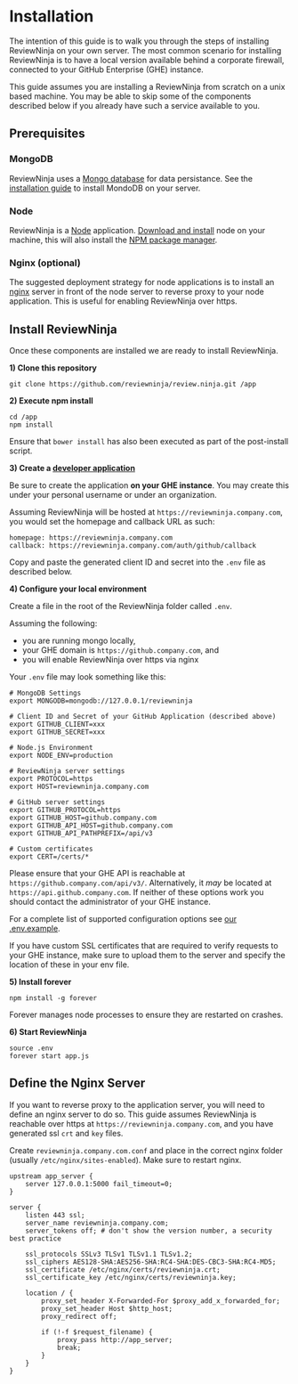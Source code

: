 # Installation

The intention of this guide is to walk you through the steps of installing ReviewNinja
on your own server. The most common scenario for installing ReviewNinja is to have
a local version available behind a corporate firewall, connected to your GitHub
Enterprise (GHE) instance.

This guide assumes you are installing a ReviewNinja from scratch on a unix based
machine. You may be able to skip some of the components described below if you
already have such a service available to you.

## Prerequisites

### MongoDB

ReviewNinja uses a [Mongo database](https://www.mongodb.org/) for data persistance. See
the [installation guide](https://docs.mongodb.org/manual/installation/) to install 
MondoDB on your server.

### Node

ReviewNinja is a [Node](https://nodejs.org/) application. 
[Download and install](https://nodejs.org/en/download/) node on your machine, this will
also install the [NPM package manager](https://www.npmjs.com/).

### Nginx (optional)

The suggested deployment strategy for node applications is to install an
[nginx](http://nginx.org/) server in front of the node server to reverse proxy to
your node application. This is useful for enabling ReviewNinja over https.

## Install ReviewNinja

Once these components are installed we are ready to install ReviewNinja.

**1) Clone this repository**
```
git clone https://github.com/reviewninja/review.ninja.git /app
```

**2) Execute npm install**
```
cd /app
npm install
```
Ensure that `bower install` has also been executed as part of the post-install script.

**3) Create a [developer application](https://github.com/settings/applications/new)**

Be sure to create the application **on your GHE instance**. You may create 
this under your personal username or under an organization.

Assuming ReviewNinja will be hosted at `https://reviewninja.company.com`, you would set 
the homepage and callback URL as such:

```
homepage: https://reviewninja.company.com
callback: https://reviewninja.company.com/auth/github/callback
```

Copy and paste the generated client ID and secret into the `.env` file as described below.

**4) Configure your local environment**

Create a file in the root of the ReviewNinja folder called `.env`.

Assuming the following:
- you are running mongo locally,
- your GHE domain is `https://github.company.com`, and
- you will enable ReviewNinja over https via nginx

Your `.env` file may look something like this:

```
# MongoDB Settings
export MONGODB=mongodb://127.0.0.1/reviewninja

# Client ID and Secret of your GitHub Application (described above)
export GITHUB_CLIENT=xxx
export GITHUB_SECRET=xxx

# Node.js Environment
export NODE_ENV=production

# ReviewNinja server settings
export PROTOCOL=https
export HOST=reviewninja.company.com

# GitHub server settings
export GITHUB_PROTOCOL=https
export GITHUB_HOST=github.company.com
export GITHUB_API_HOST=github.company.com
export GITHUB_API_PATHPREFIX=/api/v3

# Custom certificates
export CERT=/certs/*
```

Please ensure that your GHE API is reachable at `https://github.company.com/api/v3/`.
Alternatively, it *may* be located at `https://api.github.company.com`. If neither of 
these options work you should contact the administrator of your GHE instance.

For a complete list of supported configuration options see 
[our .env.example](https://github.com/reviewninja/review.ninja/blob/master/.env.example).

If you have custom SSL certificates that are required to verify requests to your 
GHE instance, make sure to upload them to the server and specify the location of these
in your env file.

**5) Install forever**
```
npm install -g forever
```

Forever manages node processes to ensure they are restarted on crashes.

**6) Start ReviewNinja**
```
source .env
forever start app.js
```

## Define the Nginx Server

If you want to reverse proxy to the application server, you will need to define an
nginx server to do so. This guide assumes ReviewNinja is reachable over https at
`https://reviewninja.company.com`, and you have generated ssl `crt` and `key`
files.

Create `reviewninja.company.com.conf` and place in the correct nginx folder
(usually `/etc/nginx/sites-enabled`). Make sure to restart nginx.
```
upstream app_server {
    server 127.0.0.1:5000 fail_timeout=0;
}

server {
    listen 443 ssl;
    server_name reviewninja.company.com;
    server_tokens off; # don't show the version number, a security best practice

    ssl_protocols SSLv3 TLSv1 TLSv1.1 TLSv1.2;
    ssl_ciphers AES128-SHA:AES256-SHA:RC4-SHA:DES-CBC3-SHA:RC4-MD5;
    ssl_certificate /etc/nginx/certs/reviewninja.crt;
    ssl_certificate_key /etc/nginx/certs/reviewninja.key; 

    location / {
        proxy_set_header X-Forwarded-For $proxy_add_x_forwarded_for;
        proxy_set_header Host $http_host;
        proxy_redirect off;

        if (!-f $request_filename) {
            proxy_pass http://app_server;
            break;
        }
    }
}
```
